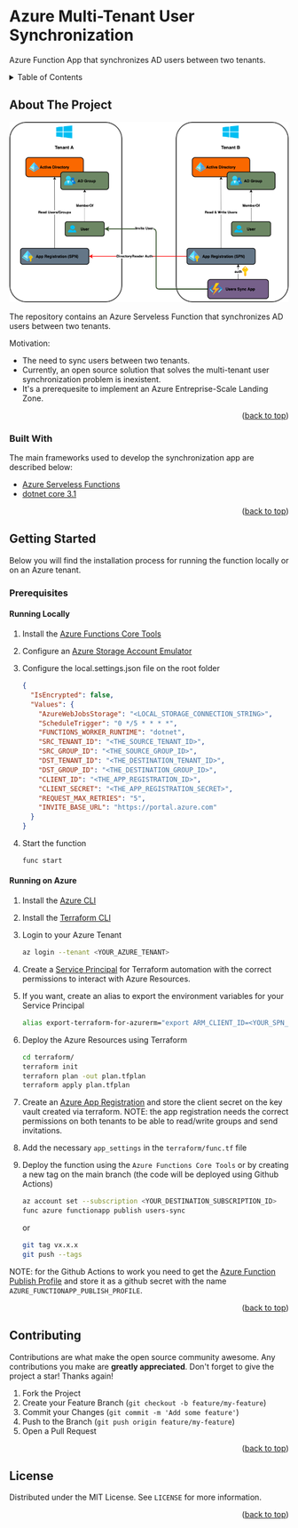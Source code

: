 <div id="top"></div>

<!-- TITLE -->
# Azure Multi-Tenant User Synchronization
Azure Function App that synchronizes AD users between two tenants.

<!-- TABLE OF CONTENTS -->
<details>
  <summary>Table of Contents</summary>
  <ol>
    <li>
      <a href="#about-the-project">About The Project</a>
      <ul>
        <li><a href="#built-with">Built With</a></li>
      </ul>
    </li>
    <li>
      <a href="#getting-started">Getting Started</a>
      <ul>
        <li><a href="#prerequisites">Prerequisites</a></li>
        <ul>
          <li><a href="#runninglocally">Running Locally</a></li>
          <li><a href="#runningonazure">Running on Azure</a></li>
        </ul>
      </ul>
    </li>
    <li><a href="#contributing">Contributing</a></li>
    <li><a href="#license">License</a></li>
  </ol>
</details>

<!-- ABOUT THE PROJECT -->
## About The Project

![](images/userssync.drawio.png)

The repository contains an Azure Serveless Function that synchronizes AD users between two tenants.

Motivation:
* The need to sync users between two tenants.
* Currently, an open source solution that solves the multi-tenant user synchronization problem is inexistent.
* It's a prerequesite to implement an Azure Entreprise-Scale Landing Zone.

<p align="right">(<a href="#top">back to top</a>)</p>

### Built With

The main frameworks used to develop the synchronization app are described below:

* [Azure Serveless Functions](https://azure.microsoft.com/en-us/services/functions/)
* [dotnet core 3.1](https://dotnet.microsoft.com/)

<p align="right">(<a href="#top">back to top</a>)</p>

<!-- GETTING STARTED -->
## Getting Started

Below you will find the installation process for running the function locally or on an Azure tenant.

### Prerequisites

#### Running Locally

1. Install the [Azure Functions Core Tools](https://docs.microsoft.com/en-us/azure/azure-functions/functions-run-local?tabs=v3%2Clinux%2Ccsharp%2Cportal%2Cbash%2Ckeda#v2)

2. Configure an [Azure Storage Account Emulator](https://docs.microsoft.com/en-us/azure/storage/common/storage-use-azurite?tabs=visual-studio)

3. Configure the local.settings.json file on the root folder
    ```json
    {
      "IsEncrypted": false,
      "Values": {
        "AzureWebJobsStorage": "<LOCAL_STORAGE_CONNECTION_STRING>",
        "ScheduleTrigger": "0 */5 * * * *",
        "FUNCTIONS_WORKER_RUNTIME": "dotnet",
        "SRC_TENANT_ID": "<THE_SOURCE_TENANT_ID>",
        "SRC_GROUP_ID": "<THE_SOURCE_GROUP_ID>",
        "DST_TENANT_ID": "<THE_DESTINATION_TENANT_ID>",
        "DST_GROUP_ID": "<THE_DESTINATION_GROUP_ID>",
        "CLIENT_ID": "<THE_APP_REGISTRATION_ID>",
        "CLIENT_SECRET": "<THE_APP_REGISTRATION_SECRET>",
        "REQUEST_MAX_RETRIES": "5",
        "INVITE_BASE_URL": "https://portal.azure.com"
      }
    }
    ```

4. Start the function
   ```bash
   func start
   ```

#### Running on Azure

1. Install the [Azure CLI](https://docs.microsoft.com/en-us/cli/azure/install-azure-cli)

2. Install the [Terraform CLI](https://learn.hashicorp.com/tutorials/terraform/install-cli)

3. Login to your Azure Tenant
   ```bash
   az login --tenant <YOUR_AZURE_TENANT>
   ```

4. Create a [Service Principal](https://registry.terraform.io/providers/hashicorp/azurerm/latest/docs/guides/service_principal_client_secret) for Terraform automation with the correct permissions to interact with Azure Resources.

5. If you want, create an alias to export the environment variables for your Service Principal
   ```bash
   alias export-terraform-for-azurerm="export ARM_CLIENT_ID=<YOUR_SPN_ID> && export ARM_CLIENT_SECRET=<YOUR_SPN_SECRET> && export ARM_SUBSCRIPTION_ID=<YOUR_SUBSCRIPTION_ID> && export ARM_TENANT_ID=<YOUR_TENANT_ID>"
   ```

6. Deploy the Azure Resources using Terraform
   ```bash
   cd terraform/
   terraform init
   terraforn plan -out plan.tfplan
   terraform apply plan.tfplan
   ```

7. Create an [Azure App Registration](https://docs.microsoft.com/en-us/azure/active-directory/develop/howto-create-service-principal-portal) and store the client secret on the key vault created via terraform. NOTE: the app registration needs the correct permissions on both tenants to be able to read/write groups and send invitations.

8. Add the necessary ```app_settings``` in the ```terraform/func.tf``` file

9. Deploy the function using the ```Azure Functions Core Tools``` or by creating a new tag on the main branch (the code will be deployed using Github Actions)
   ```bash
   az account set --subscription <YOUR_DESTINATION_SUBSCRIPTION_ID>
   func azure functionapp publish users-sync
   ```
   or
   ```bash
   git tag vx.x.x
   git push --tags
   ```
  NOTE: for the Github Actions to work you need to get the [Azure Function Publish Profile](https://docs.microsoft.com/en-us/azure/azure-functions/functions-how-to-github-actions?tabs=dotnet) and store it as a github secret with the name ```AZURE_FUNCTIONAPP_PUBLISH_PROFILE```.

<p align="right">(<a href="#top">back to top</a>)</p>

<!-- CONTRIBUTING -->
## Contributing

Contributions are what make the open source community awesome. Any contributions you make are **greatly appreciated**.
Don't forget to give the project a star! Thanks again!

1. Fork the Project
2. Create your Feature Branch (`git checkout -b feature/my-feature`)
3. Commit your Changes (`git commit -m 'Add some feature'`)
4. Push to the Branch (`git push origin feature/my-feature`)
5. Open a Pull Request

<p align="right">(<a href="#top">back to top</a>)</p>

<!-- LICENSE -->
## License

Distributed under the MIT License. See `LICENSE` for more information.

<p align="right">(<a href="#top">back to top</a>)</p>